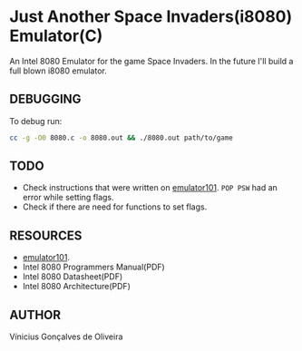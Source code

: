 # Just Another Space Invaders(i8080) Emulator(C)

An Intel 8080 Emulator for the game Space Invaders.
In the future I'll build a full blown i8080 emulator.

**DEBUGGING**
----
To debug run: 
```sh
cc -g -O0 8080.c -o 8080.out && ./8080.out path/to/game
```

**TODO**
----
- Check instructions that were written on [emulator101](http://emulator101.com). `POP PSW` had an error while setting flags.
- Check if there are need for functions to set flags. 

**RESOURCES**
----
- [emulator101](http://emulator101.com).
- Intel 8080 Programmers Manual(PDF)
- Intel 8080 Datasheet(PDF)
- Intel 8080 Architecture(PDF)
  
**AUTHOR**
----
Vínicius Gonçalves de Oliveira
